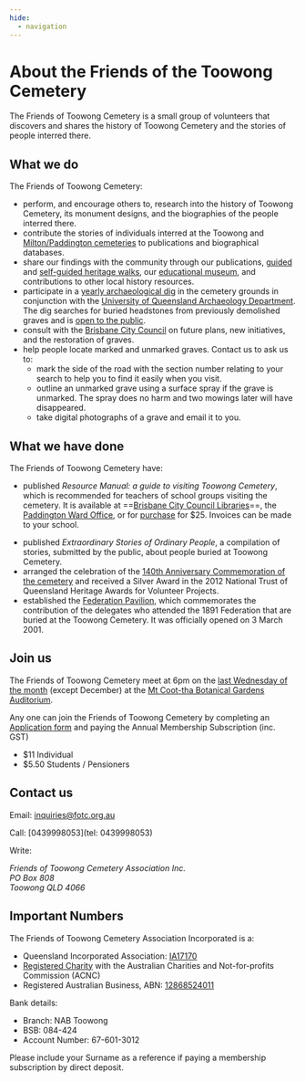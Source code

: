```yaml
---
hide:
  - navigation
---
```


#  About the Friends of the Toowong Cemetery

The Friends of Toowong Cemetery is a small group of volunteers that discovers and shares the history of Toowong Cemetery and the stories of people interred there. 

<!-- photo of members -->

## What we do 

The Friends of Toowong Cemetery:

- perform, and encourage others to, research into the history of Toowong Cemetery, its monument designs, and the biographies of the people interred there.
- contribute the stories of individuals interred at the Toowong and [Milton/Paddington cemeteries](https://www.brisbane.qld.gov.au/community-and-safety/community-support/cemeteries/historic-cemeteries/paddington-cemetery) to publications and biographical databases.
- share our findings with the community through our publications, [guided](../guided-walks.md) and [self-guided heritage walks](/walks), our [educational museum](/cemetery/#museum), and contributions to other local history resources.
- participate in a [yearly archaeological dig](https://www.abc.net.au/news/2018-05-26/archaeology-dig-at-toowong-cemetery-a-chance-to-unearth-history/9800474) in the cemetery grounds in conjunction with the [University of Queensland Archaeology Department](https://social-science.uq.edu.au/undergraduate/archaeology). The dig searches for buried headstones from previously demolished graves and is [open to the public](https://archaeologyweek.org/events-list/national-archaeology-week-2022).
- consult with the [Brisbane City Council](https://www.brisbane.qld.gov.au/community-and-safety/community-support/cemeteries/toowong-cemetery) on future plans, new initiatives, and the restoration of graves.
- help people locate marked and unmarked graves. Contact us to ask us to:
    - mark the side of the road with the section number relating to your search to help you to find it easily when you visit.
    - outline an unmarked grave using a surface spray if the grave is unmarked. The spray does no harm and two mowings later will have disappeared. 
    - take digital photographs of a grave and email it to you.

## What we have done

The Friends of Toowong Cemetery have:

- published *Resource Manual: a guide to visiting Toowong Cemetery*, which is recommended for teachers of school groups visiting the cemetery. It is available at ==[Brisbane City Council Libraries](https://www.brisbane.qld.gov.au/things-to-see-and-do/council-venues-and-precincts/libraries)==, the [Paddington Ward Office](https://www.brisbane.qld.gov.au/about-council/governance-and-strategy/lord-mayor-and-councillors/ward-office-locations/paddington-ward), or for [purchase](mailto://inquiries@fotc.org.au) for $25. Invoices can be made to your school.
<!-- Not in https://library-brisbane.ent.sirsidynix.net.au/client/en_AU/eLibCat -->
<!-- Why not publish the resource for free? -->
- published *Extraordinary Stories of Ordinary People*, a compilation of stories, submitted by the public, about people buried at Toowong Cemetery. 
- arranged the celebration of the [140th Anniversary Commemoration of the cemetery](140-commemoration.md) and received a Silver Award in the 2012 National Trust of Queensland Heritage Awards for Volunteer Projects.
- established the [Federation Pavilion](https://monumentaustralia.org.au/themes/government/federal/display/92703-the-federation-pavilion-), which commemorates the contribution of the delegates who attended the 1891 Federation that are buried at the Toowong Cemetery. It was officially opened on 3 March 2001.

<!-- add image -->

## Join us 

The Friends of Toowong Cemetery meet at 6pm on the [last Wednesday of the month](https://www.timeanddate.com/calendar/custom.html?year=2022&y2=2023&months=24&country=29&typ=3&display=3&cols=0&fdow=7&hol=0&ctf=5&ctc=2&holmark=2&hod=1&hcl=1&cdt=7&cwd=___1___&cwf=______&holm=1&df=1) (except December) at the [Mt Coot-tha Botanical Gardens Auditorium](https://www.brisbane.qld.gov.au/things-to-see-and-do/council-venues-and-precincts/parks/botanic-gardens-in-brisbane/brisbane-botanic-gardens-mt-coot-tha). 

<!-- convert to google form --> 
Any one can join the Friends of Toowong Cemetery by completing an [Application form](http://www.fotc.org.au/subset/membership.pdf) and paying the Annual Membership Subscription (inc. GST)

- $11 Individual
- $5.50 Students / Pensioners


## Contact us 

Email: [inquiries@fotc.org.au](mailto://inquiries@fotc.org.au)

Call: [0439998053](tel: 0439998053) 

Write: 

<address>
Friends of Toowong Cemetery Association Inc.<br>
PO Box 808 <br>
Toowong QLD 4066
</address>


## Important Numbers

The Friends of Toowong Cemetery Association Incorporated is a:

- Queensland Incorporated Association: [IA17170](https://www.qld.gov.au/law/laws-regulated-industries-and-accountability/queensland-laws-and-regulations/check-a-licence-association-charity-or-register/check-a-charity-or-association)
- [Registered Charity](https://www.acnc.gov.au/charity/43eddd5b304a9f6e10eced63db189d47) with the Australian Charities and Not-for-profits Commission (ACNC)
- Registered Australian Business, ABN: [12868524011](https://abr.business.gov.au/ABN/View?id=12868524011)


Bank details: 

- Branch: NAB Toowong
- BSB: 084-424 
- Account Number: 67-601-3012

Please include your Surname as a reference if paying a membership subscription by direct deposit. 
